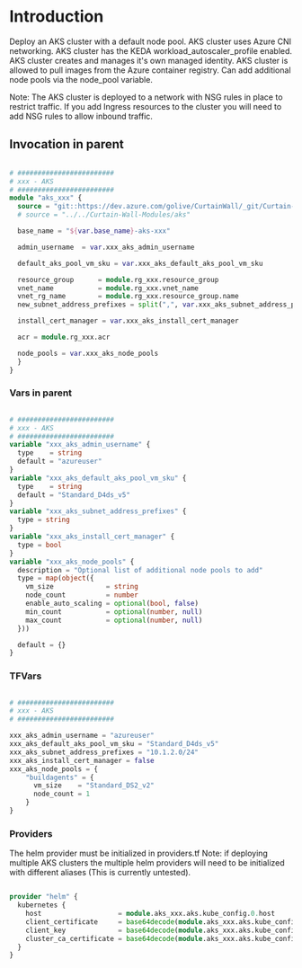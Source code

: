 # Introduction 

Deploy an AKS cluster with a default node pool.
AKS cluster uses Azure CNI networking.
AKS cluster has the KEDA workload_autoscaler_profile enabled.
AKS cluster creates and manages it's own managed identity.
AKS cluster is allowed to pull images from the Azure container registry.
Can add additional node pools via the node_pool variable.

Note: The AKS cluster is deployed to a network with NSG rules in place to restrict traffic.  If you add Ingress resources to the cluster you will need to add NSG rules to allow inbound traffic.


## Invocation in parent
``` terraform

# ########################
# xxx - AKS
# ########################
module "aks_xxx" {
  source = "git::https://dev.azure.com/golive/CurtainWall/_git/Curtain-Wall-Modules//aks"
  # source = "../../Curtain-Wall-Modules/aks"

  base_name = "${var.base_name}-aks-xxx"

  admin_username  = var.xxx_aks_admin_username

  default_aks_pool_vm_sku = var.xxx_aks_default_aks_pool_vm_sku

  resource_group      = module.rg_xxx.resource_group
  vnet_name           = module.rg_xxx.vnet_name
  vnet_rg_name        = module.rg_xxx.resource_group.name
  new_subnet_address_prefixes = split(",", var.xxx_aks_subnet_address_prefixes)

  install_cert_manager = var.xxx_aks_install_cert_manager

  acr = module.rg_xxx.acr

  node_pools = var.xxx_aks_node_pools
  }
}

```

### Vars in parent
```terraform

# ########################
# xxx - AKS
# ########################
variable "xxx_aks_admin_username" {
  type    = string
  default = "azureuser"
}
variable "xxx_aks_default_aks_pool_vm_sku" {
  type    = string
  default = "Standard_D4ds_v5"
}
variable "xxx_aks_subnet_address_prefixes" {
  type = string
}
variable "xxx_aks_install_cert_manager" {
  type = bool
}
variable "xxx_aks_node_pools" {
  description = "Optional list of additional node pools to add"
  type = map(object({
    vm_size             = string
    node_count          = number
    enable_auto_scaling = optional(bool, false)
    min_count           = optional(number, null)
    max_count           = optional(number, null)
  }))

  default = {}
} 

```

### TFVars
```terraform

# ########################
# xxx - AKS
# ########################

xxx_aks_admin_username = "azureuser"
xxx_aks_default_aks_pool_vm_sku = "Standard_D4ds_v5"
xxx_aks_subnet_address_prefixes = "10.1.2.0/24"
xxx_aks_install_cert_manager = false
xxx_aks_node_pools = {
    "buildagents" = {
      vm_size    = "Standard_DS2_v2"
      node_count = 1
    }
}


```

### Providers

The helm provider must be initialized in providers.tf
Note: if deploying multiple AKS clusters the multiple helm providers will need to be initialized with different aliases (This is currently untested).

```terraform

provider "helm" {
  kubernetes {
    host                   = module.aks_xxx.aks.kube_config.0.host
    client_certificate     = base64decode(module.aks_xxx.aks.kube_config.0.client_certificate)
    client_key             = base64decode(module.aks_xxx.aks.kube_config.0.client_key)
    cluster_ca_certificate = base64decode(module.aks_xxx.aks.kube_config.0.cluster_ca_certificate)
  }
}

```


